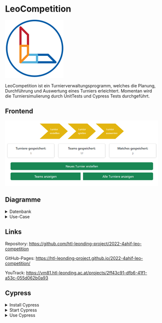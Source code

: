 # LeoCompetition 

![alt test](asciidocs/images/logo.png)

LeoCompetition ist ein Turnierverwaltungsprogramm,
welches die Planung, Durchführung und Auswertung eines Turniers erleichtert.
Momentan wird die Turniersimulierung durch UnitTests und Cypress Tests durchgeführt.

## Frontend

![alt test](/asciidocs/images/leocompfrontend.png)

## Diagramme

<details>
    <summary>Datenbank</summary>

![alt test](/asciidocs/images/db_diagram.png)

</details>

<details>
    <summary>Use-Case</summary>

![alt test](/asciidocs/images/use_case.png)

</details>

## Links

Repository: https://github.com/htl-leonding-project/2022-4ahif-leo-competition

GitHub-Pages: https://htl-leonding-project.github.io/2022-4ahif-leo-competition/

YouTrack: https://vm81.htl-leonding.ac.at/projects/2ff43c91-dfb6-41f1-a53c-055d062b0a93

## Cypress

<details>
    <summary>Install Cypress</summary>

    npm install --save-dev cypress
    npm install -D cypress-slow-down

</details>

<details>
    <summary>Start Cypress</summary>

1. Start DerbyDb
2. Start Quarkus App
3. Start Angular App
4. Start Cypress with
```
npx cypress open
```
</details>

<details>
    <summary>Use Cypress</summary>

1. Select E2E Testing

![](/asciidocs/images/Cypress01.PNG)

2. Choose your preferred Browser

![](/asciidocs/images/Cypress02.PNG)

3. Start the "create-demo-tournament" Test

![](/asciidocs/images/Cypress03.PNG)

4. The Test is finished

![](/asciidocs/images/Cypress04.PNG)

</details>
